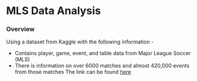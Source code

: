 # MLS Data Analysis 

### Overview
Using a dataset from Kaggle with the following information - 
- Contains player, game, event, and table data from Major League Soccer (MLS)
- There is information on over 6000 matches and almost 420,000 events from those matches
The link can be found [here](https://www.kaggle.com/datasets/josephvm/major-league-soccer-dataset)

